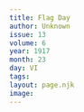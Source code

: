 ```yaml
---
title: Flag Day
author: Unknown
issue: 13
volume: 6
year: 1917
month: 23
day: VI
tags:
layout: page.njk
image:
---
```



